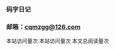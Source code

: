 ### 码字日记
### 邮箱：cqmzgg@126.com

  本站访问量<span id="site_pv"></span>次
  本站访问量<span id="site_uv"></span>次
  本文总阅读量<span id="page_pv"></span>次

